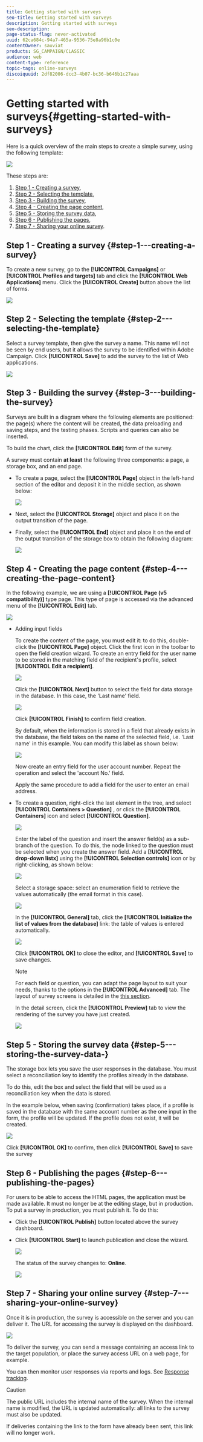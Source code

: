 ```yaml
---
title: Getting started with surveys
seo-title: Getting started with surveys
description: Getting started with surveys
seo-description: 
page-status-flag: never-activated
uuid: 62ca684c-94a7-465a-9536-75e8a96b1c0e
contentOwner: sauviat
products: SG_CAMPAIGN/CLASSIC
audience: web
content-type: reference
topic-tags: online-surveys
discoiquuid: 2df82006-dcc3-4b07-bc36-b646b1c27aaa
---
```


# Getting started with surveys{#getting-started-with-surveys}

Here is a quick overview of the main steps to create a simple survey, using the following template:

![](assets/s_ncs_admin_survey_result.png)

These steps are:

1. [Step 1 - Creating a survey](#step-1---creating-a-survey),
1. [Step 2 - Selecting the template](#step-2---selecting-the-template),
1. [Step 3 - Building the survey](#step-3---building-the-survey),
1. [Step 4 - Creating the page content](#step-4---creating-the-page-content),
1. [Step 5 - Storing the survey data](#step-5---storing-the-survey-data-),
1. [Step 6 - Publishing the pages](#step-6---publishing-the-pages),
1. [Step 7 - Sharing your online survey](#step-7---sharing-your-online-survey).

## Step 1 - Creating a survey {#step-1---creating-a-survey}

To create a new survey, go to the **[!UICONTROL Campaigns]** or **[!UICONTROL Profiles and targets]** tab and click the **[!UICONTROL Web Applications]** menu. Click the **[!UICONTROL Create]** button above the list of forms.

![](assets/s_ncs_admin_survey_create.png)

## Step 2 - Selecting the template {#step-2---selecting-the-template}

Select a survey template, then give the survey a name. This name will not be seen by end users, but it allows the survey to be identified within Adobe Campaign. Click **[!UICONTROL Save]** to add the survey to the list of Web applications.

![](assets/s_ncs_admin_survey_wz_00.png)

## Step 3 - Building the survey {#step-3---building-the-survey}

Surveys are built in a diagram where the following elements are positioned: the page(s) where the content will be created, the data preloading and saving steps, and the testing phases. Scripts and queries can also be inserted.

To build the chart, click the **[!UICONTROL Edit]** form of the survey.

A survey must contain **at least** the following three components: a page, a storage box, and an end page.

* To create a page, select the **[!UICONTROL Page]** object in the left-hand section of the editor and deposit it in the middle section, as shown below:

  ![](assets/s_ncs_admin_survey_new_page.png)

* Next, select the **[!UICONTROL Storage]** object and place it on the output transition of the page.
* Finally, select the **[!UICONTROL End]** object and place it on the end of the output transition of the storage box to obtain the following diagram:

  ![](assets/s_ncs_admin_survey_end.png)

## Step 4 - Creating the page content {#step-4---creating-the-page-content}

In the following example, we are using a **[!UICONTROL Page (v5 compatibility)]** type page. This type of page is accessed via the advanced menu of the **[!UICONTROL Edit]** tab.

![](assets/s_ncs_admin_survey_pagev5.png)

* Adding input fields

  To create the content of the page, you must edit it: to do this, double-click the **[!UICONTROL Page]** object. Click the first icon in the toolbar to open the field creation wizard. To create an entry field for the user name to be stored in the matching field of the recipient's profile, select **[!UICONTROL Edit a recipient]**.

  ![](assets/s_ncs_admin_survey_add_field_menu.png)

  Click the **[!UICONTROL Next]** button to select the field for data storage in the database. In this case, the 'Last name' field.

  ![](assets/s_ncs_admin_survey_choose_field.png)

  Click **[!UICONTROL Finish]** to confirm field creation.

  By default, when the information is stored in a field that already exists in the database, the field takes on the name of the selected field, i.e. 'Last name' in this example. You can modify this label as shown below:

  ![](assets/s_ncs_admin_survey_change_label.png)

  Now create an entry field for the user account number. Repeat the operation and select the 'account No.' field.

  Apply the same procedure to add a field for the user to enter an email address.

* To create a question, right-click the last element in the tree, and select **[!UICONTROL Containers > Question]** , or click the **[!UICONTROL Containers]** icon and select **[!UICONTROL Question]**.

  ![](assets/s_ncs_admin_survey_add_qu.png)

  Enter the label of the question and insert the answer field(s) as a sub-branch of the question. To do this, the node linked to the question must be selected when you create the answer field. Add a **[!UICONTROL drop-down listx]** using the **[!UICONTROL Selection controls]** icon or by right-clicking, as shown below:

  ![](assets/s_ncs_admin_survey_add_list.png)

  Select a storage space: select an enumeration field to retrieve the values automatically (the email format in this case). 

  ![](assets/s_ncs_admin_survey_add_itz_list.png)

  In the **[!UICONTROL General]** tab, click the **[!UICONTROL Initialize the list of values from the database]** link: the table of values is entered automatically.

  ![](assets/s_ncs_admin_survey_add_value.png)

  Click **[!UICONTROL OK]** to close the editor, and **[!UICONTROL Save]** to save changes.

  >[!NOTE]
  >
  >For each field or question, you can adapt the page layout to suit your needs, thanks to the options in the **[!UICONTROL Advanced]** tab. The layout of survey screens is detailed in the [this section](../../web/using/about-web-forms.md).

  In the detail screen, click the **[!UICONTROL Preview]** tab to view the rendering of the survey you have just created.

  ![](assets/s_ncs_admin_survey_preview.png)

## Step 5 - Storing the survey data {#step-5---storing-the-survey-data-}

The storage box lets you save the user responses in the database. You must select a reconciliation key to identify the profiles already in the database.

To do this, edit the box and select the field that will be used as a reconciliation key when the data is stored.

In the example below, when saving (confirmation) takes place, if a profile is saved in the database with the same account number as the one input in the form, the profile will be updated. If the profile does not exist, it will be created.

![](assets/s_ncs_admin_survey_save_edit.png)

Click **[!UICONTROL OK]** to confirm, then click **[!UICONTROL Save]** to save the survey

## Step 6 - Publishing the pages {#step-6---publishing-the-pages}

For users to be able to access the HTML pages, the application must be made available. It must no longer be at the editing stage, but in production. To put a survey in production, you must publish it. To do this:

* Click the **[!UICONTROL Publish]** button located above the survey dashboard.
* Click **[!UICONTROL Start]** to launch publication and close the wizard.

  ![](assets/s_ncs_admin_survey_start_publ.png)

  The status of the survey changes to: **Online**.

  ![](assets/survey_published.png)

## Step 7 - Sharing your online survey {#step-7---sharing-your-online-survey}

Once it is in production, the survey is accessible on the server and you can deliver it. The URL for accessing the survey is displayed on the dashboard. 

![](assets/survey_url_from_dashboard.png)

To deliver the survey, you can send a message containing an access link to the target population, or place the survey access URL on a web page, for example.

You can then monitor user responses via reports and logs. See [Response tracking](../../web/using/publish--track-and-use-collected-data.md#response-tracking).

>[!CAUTION]
>
>The public URL includes the internal name of the survey. When the internal name is modified, the URL is updated automatically: all links to the survey must also be updated.
>
>If deliveries containing the link to the form have already been sent, this link will no longer work.

